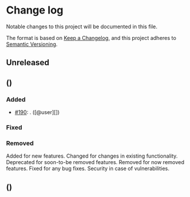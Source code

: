 # Change log

Notable changes to this project will be documented in this file.

The format is based on [Keep a Changelog](https://keepachangelog.com/en/1.0.0/),
and this project adheres to [Semantic Versioning](https://semver.org/spec/v2.0.0.html).

## Unreleased


## <version> (<release date>)

### Added

- [#190](https://<project_url>/pull/190): <Feature Descritions>. ([@user][])

### Fixed

### Removed

Added for new features.
Changed for changes in existing functionality.
Deprecated for soon-to-be removed features.
Removed for now removed features.
Fixed for any bug fixes.
Security in case of vulnerabilities.

## <version> (<release date>)
